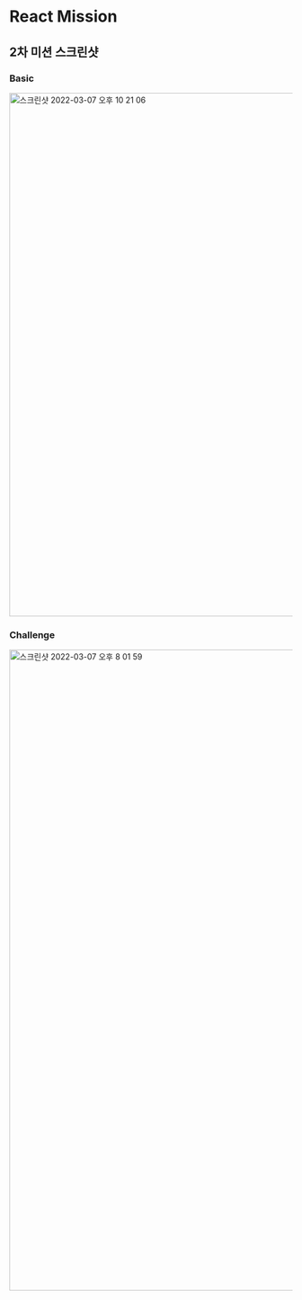 # React Mission 

## 2차 미션 스크린샷
### Basic 
<img width="931" alt="스크린샷 2022-03-07 오후 10 21 06" src="https://user-images.githubusercontent.com/78739194/157042198-1196b32a-db42-487a-b503-7da832248d8e.png">

### Challenge
<img width="1140" alt="스크린샷 2022-03-07 오후 8 01 59" src="https://user-images.githubusercontent.com/78739194/157019282-5da7207d-59b1-4962-a0b8-ad7a9f690fef.png">

